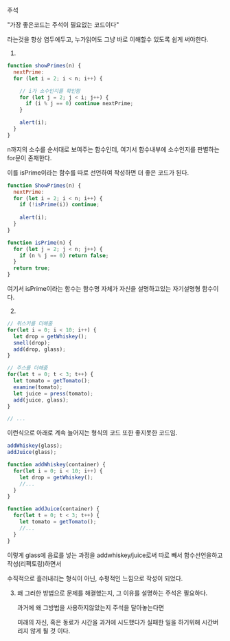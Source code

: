 주석



"가장 좋은코드는 주석이 필요없는 코드이다"

라는것을 항상 염두에두고, 누가읽어도 그냥 바로 이해할수 있도록 쉽게 써야한다.



1.

```js
function showPrimes(n) {
  nextPrime:
  for (let i = 2; i < n; i++) {

    // i가 소수인지를 확인함
    for (let j = 2; j < i; j++) {
      if (i % j == 0) continue nextPrime;
    }

    alert(i);
  }
}
```

n까지의 소수를 순서대로 보여주는 함수인데, 여기서 함수내부에 소수인지를 판별하는 for문이 존재한다.

이를 isPrime이라는 함수를 따로 선언하여 작성하면 더 좋은 코드가 된다.



```js
function ShowPrimes(n) {
  nextPrime:
  for (let i = 2; i < n; i++) {
    if (!isPrime(i)) continue;
  
    alert(i);
  }
}

function isPrime(n) {
  for (let j = 2; j < n; j++) {
    if (n % j == 0) return false;
  }
  return true;
}
```

여기서 isPrime이라는 함수는 함수명 자체가 자신을 설명하고있는 자기설명형 함수이다.



2.

```js
// 위스키를 더해줌
for(let i = 0; i < 10; i++) {
  let drop = getWhiskey();
  smell(drop);
  add(drop, glass);
}

// 주스를 더해줌
for(let t = 0; t < 3; t++) {
  let tomato = getTomato();
  examine(tomato);
  let juice = press(tomato);
  add(juice, glass);
}

// ...
```

이런식으로 아래로 계속 늘어지는 형식의 코드 또한 좋지못한 코드임.



```js
addWhiskey(glass);
addJuice(glass);

function addWhiskey(container) {
  for(let i = 0; i < 10; i++) {
    let drop = getWhiskey();
    //...
  }
}

function addJuice(container) {
  for(let t = 0; t < 3; t++) {
    let tomato = getTomato();
    //...
  }
}
```

이렇게 glass에 음료를 넣는 과정을  addwhiskey/juice로써 따로 빼서 함수선언을하고 작성(리팩토링)하면서

수직적으로 흘러내리는 형식이 아닌, 수평적인 느낌으로 작성이 되었다.



3. 왜 그러한 방법으로 문제를 해결했는지, 그 이유를 설명하는 주석은 필요하다.

   과거에 왜 그방법을 사용하지않았는지 주석을 달아놓는다면 

   미래의 자신, 혹은 동료가 시간을 과거에 시도했다가 실패한 일을 하기위해 시간버리지 않게 될 것 이다.

